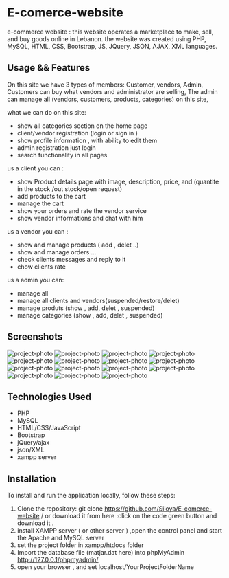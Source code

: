 # E-comerce-website
 e-commerce website :  this website operates a marketplace to make, sell, and buy goods online in Lebanon. the website was created using PHP, MySQL, HTML, CSS, Bootstrap, JS, JQuery, JSON, AJAX, XML languages.

## Usage && Features
On this site we have 3 types of members: Customer, vendors, Admin,
Customers can buy what vendors and administrator are selling,
The admin can manage all (vendors, customers, products, categories) on this site,  

what we can do on this site:
- show all categories section on the home page
- client/vendor registration (login or sign in )
- show profile information , with ability to edit them
- admin registration just login
- search functionality in all pages

us a client you can :
- show Product details page with image, description, price, and (quantite in the stock /out stock/open request) 
- add products to the cart
- manage the cart
- show your orders and rate the vendor service
- show vendor informations  and chat with him

us a vendor you can :
- show and manage products ( add , delet ..)
- show and manage orders ...
- check clients messages and reply to it
- chow clients rate
  
us a admin you can:
- manage all
- manage all clients and vendors(suspended/restore/delet)
- manage produts (show , add, delet , suspended)
- manage categories (show , add, delet , suspended)

## Screenshots

![project-photo](./ReadMeScreen/Screenshot%20(602).png)
![project-photo](./ReadMeScreen/Screenshot%20(608).png)
![project-photo](./ReadMeScreen/Screenshot%20(616).png)
![project-photo](./ReadMeScreen/Screenshot%20(619).png)
![project-photo](./ReadMeScreen/Screenshot%20(625).png)
![project-photo](./ReadMeScreen/Screenshot%20(641).png)
![project-photo](./ReadMeScreen/Screenshot%20(643).png)
![project-photo](./ReadMeScreen/Screenshot%20(632).png)
![project-photo](./ReadMeScreen/Screenshot%20(647).png)
![project-photo](./ReadMeScreen/Screenshot%20(649).png)
![project-photo](./ReadMeScreen/Screenshot%20(651).png)
![project-photo](./ReadMeScreen/Screenshot%20(653).png)
![project-photo](./ReadMeScreen/Screenshot%20(664).png)
![project-photo](./ReadMeScreen/Screenshot%20(665).png)
![project-photo](./ReadMeScreen/Screenshot%20(668).png)

## Technologies Used
- PHP
- MySQL
- HTML/CSS/JavaScript
- Bootstrap
- jQuery/ajax
- json/XML
- xampp server

## Installation

To install and run the application locally, follow these steps:

1. Clone the repository: git clone https://github.com/Siloya/E-comerce-website / or download it from here :click on the code green button and download it .
2. install XAMPP server ( or other server ) ,open the control panel and start the Apache and MySQL server
3. set the project folder in xampp/htdocs folder
4. Import the database file (matjar.dat here) into phpMyAdmin http://127.0.0.1/phpmyadmin/
5. open your browser , and set localhost/YourProjectFolderName 
